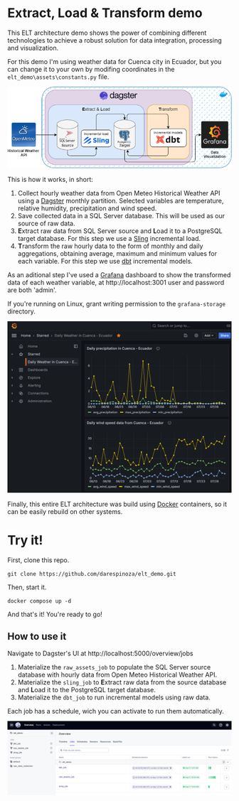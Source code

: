 # Extract, Load & Transform demo

This ELT architecture demo shows the power of combining different technologies to achieve a robust solution for data integration, processing and visualization.

For this demo I'm using weather data for Cuenca city in Ecuador, but you can change it to your own by modifing coordinates in the `elt_demo\assets\constants.py` file.

![ELT demo architecture](darwiodev_elt_demo.drawio.png "ELT demo architecture")

This is how it works, in short:

1. Collect hourly weather data from Open Meteo Historical Weather API using a [Dagster](https://dagster.io) monthly partition. Selected variables are temperature, relative humidity, precipitation and wind speed.
2. Save collected data in a SQL Server database. This will be used as our source of raw data.
3. **E**xtract raw data from SQL Server source and **L**oad it to a PostgreSQL target database. For this step we use a [Sling](https://slingdata.io) incremental load.
4. **T**ransform the raw hourly data to the form of monthly and daily aggregations, obtaining average, maximum and minimum values for each variable. For this step we use [dbt](https://docs.getdbt.com) incremental models.

As an aditional step I've used a [Grafana](https://grafana.com) dashboard to show the transformed data of each weather variable, at http://localhost:3001 user and password are both 'admin'.

If you're running on Linux, grant writing permission to the `grafana-storage` directory.

![Grafana daily Cuenca dashboard](grafana_elt_demo.png "Grafana daily Cuenca dashboard")

Finally, this entire ELT architecture was build using [Docker](https://www.docker.com/) containers, so it can be easily rebuild on other systems.

# Try it!

First, clone this repo.

```
git clone https://github.com/darespinoza/elt_demo.git
```

Then, start it.

```
docker compose up -d
```

And that's it! You're ready to go!

## How to use it

Navigate to Dagster's UI at http://localhost:5000/overview/jobs

1. Materialize the `raw_assets_job` to populate the SQL Server source database with hourly data from Open Meteo Historical Weather API.
2. Materialize the `sling_job` to **E**xtract raw data from the source database and **L**oad it to the PostgreSQL target database.
3. Materialize the `dbt_job` to run incremental models using raw data.

Each job has a schedule, wich you can activate to run them automatically.

![Dagster ELT jobs](dagster_elt_demo.png "Dagster ELT jobs")
